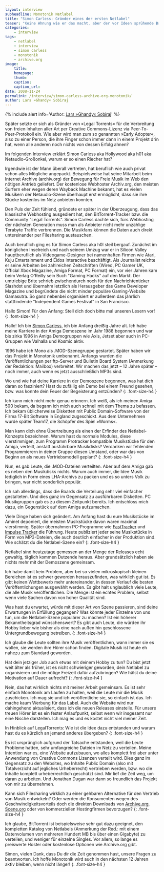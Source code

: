 ```yaml
---
layout: interview
subheadline: Monotonik Netlabel
title: "Simon Carless: Gründer eines der ersten Netlabel"
teaser: "Keine Ahnung wie er das macht, aber der vor Ideen sprühende Brite Simon Carless war eigentlich schon immer zur rechten Zeit am richtigen Ort. So oder so ähnlich lässt sich das Erfolgsgeheimnis des Wahl-Kaliforniers, Musikers, Spiele-Designers, Festivalorganisators und Journalisten am besten beschreiben. Als früherer Amiga-Musiker und Gründer von Mono (heute Monotonik), hat er vor 12 Jahren eines der ersten Netlabels überhaupt aus der Taufe gehoben."
categories:
    - interview
tags:
    - netlabel
    - interview
    - simon carless
    - monotonik
    - archive.org
image:
    title:
    homepage:
    thumb:
    caption:
    caption_url:
date: 2008-11-24
permalink: /interview/simon-carless-archive-org-monotonik/
author: Lars »Ghandy« Sobiraj
---
```

{% include alert info='Author: <a href="http://lars-sobiraj.de">Lars »Ghandy« Sobiraj</a>' %}

Später setzte er sich als Gründer von »Legal Torrents« für die Verbreitung von freien Inhalten aller Art per Creative Commons-Lizenz via Peer-To-Peer-Protokoll ein. Wie aber wird man zum so genannten »Early Adopter«, also zu einer Person, die ihre Finger schon immer dann in einem Projekt drin hat, wenn alle anderen noch nichts von dessen Erfolg ahnen?

Im folgenden Interview erklärt Simon Carless aka Hollywood aka h01 aka Netaudio-Großonkel, warum er so einen Riecher hat?

Irgendwie ist der Mann überall vertreten, hat beruflich wie auch privat schon alles Mögliche angepackt. Beispielsweise hat seine Mitarbeit beim Internet Archive (archiv.org) der Bewegung für Freie Musik im Web den nötigen Antrieb geliefert. Der kostenlose Webhoster Archiv.org, den meisten Surfern eher wegen deren Wayback Machine bekannt, hat es vielen Musikern der Netaudio-Szene überhaupt erst ermöglicht, dass sie ihre Stücke kostenlos im Netz anbieten konnten.

Den Puls der Zeit fühlend, gründete er später in der Überzeugung, dass das klassische Webhosting ausgedient hat, den BitTorrent-Tracker bzw. die Community "Legal Torrents". Simon Carless dachte sich, fürs Webhosting der nächsten Generation muss man als Anbieter nicht mehr unzählige Terabyte Traffic verbrennen. Die Musikfans können die Daten auch direkt untereinander per Filesharing austauschen.

Auch beruflich ging es für Simon Carless aka h0l steil bergauf. Zunächst im königlichen Inselreich und nach seinem Umzug war er in Silicon Valley hauptberuflich als Videogame-Designer bei namenhaften Firmen wie Atari, Kuju Entertainment und Eidos Interactive beschäftigt. Als Journalist reichte er seine Arbeiten bei zahlreichen Zeitschriften (Wired, PC Gamer UK, Official Xbox Magazine, Amiga Format, PC Format) ein, vor vier Jahren kam beim Verlag O'Reilly sein Buch "Gaming Hacks" auf den Markt. Der umtriebige Brite schrieb zwischendurch noch für den Nachrichtenticker Slashdot und übernahm letztlich als Herausgeber das Game Developer Magazine und begründete die nicht minder populäre Gaming-Website Gamasutra. So ganz nebenbei organisiert er außerdem das jährlich stattfindende "Independent Games Festival" in San Francisco.


Hallo Simon! Für den Anfang: Stell dich doch bitte mal unseren Lesern vor!
{: .font-size-h4 }

Hallo! Ich bin [Simon Carless][1], ich bin Anfang dreißig Jahre alt. Ich habe meine Karriere in der Amiga Demoszene im Jahr 1988 begonnen und war bis zirka 1996 in Amiga Demogruppen wie Axis, Jetset aber auch in PC-Gruppen wie Valhalla und Kosmic aktiv.

1996 habe ich Mono als .MOD-Szenegruppe gestartet. Später haben wir das Projekt in Monotonik umbenannt. Anfangs wurden die Veröffentlichungen per ftp-Server und Bulletin Board System (Anmerkung der Redaktion: Mailbox) verbreitet. Wir machen das jetzt – 12 Jahre später – noch immer, auch wenn es jetzt ausschließlich MP3s sind.


Wo und wie hat deine Karriere in der Demoszene begonnen, was hat dich daran so fasziniert? Hast du zufällig ein Demo bei einem Freund gesehen, bzw. was konnte dein Feuer der Begeisterung entzünden?
{: .font-size-h4 }

Ich kann mich nicht mehr genau erinnern. Ich weiß, als ich meinen Amiga 500 bekam, da begann ich mich auch schnell mit dem Thema zu befassen. Ich bekam üblicherweise Disketten mit Public Domain-Software von der Firma 17-Bit Software in England zugeschickt. Aus dem Unternehmen wurde später Team17, die Schöpfer des Spiel »Worms«.


Man kann dich ohne Übertreibung als einen der Erfinder des Netlabel-Konzepts  bezeichnen. Warum hast du normale Modules, diese vierstimmigen, zum Programm Protracker kompatible Musikstücke für den Amiga, verteilt, anstatt ausführbare Musikdisks? Verdanken wir fehlenden Programmierern in deiner Gruppe diesen Umstand, oder war das von Beginn an als neues Vertriebsmodell geplant?
{: .font-size-h4 }

Nun, es gab Leute, die .MOD-Dateien verteilten. Aber auf dem Amiga gab es neben den Musikdisks nichts. Warum auch immer, die Idee Musik lediglich in Form eines LHA-Archivs zu packen und es so unters Volk zu bringen, war nicht sonderlich populär.

Ich sah allerdings, dass die Boards die Verteilung sehr viel einfacher gestalteten. Und dies ganz im Gegensatz zu ausführbaren Disketten. PC Musikgruppen gab es zu diesem Zeitpunkt bereits. Ich entschloss mich dazu, ein Gegenstück auf dem Amiga aufzumachen.


Viele Dinge haben sich geändert. Am Anfang hast du eure Musikstücke im Aminet deponiert, die meisten Musikstücke davon waren maximal vierstimmig. Später übernahmen PC-Programme wie [FastTracker][2] und [Impulse Tracker][3] die Führung. Heute publiziert jeder seine Musikstücke in Form von MP3-Dateien, die auch deutlich einfacher in der Produktion sind. Wie schätzt du die Netlabel-Szene ein?
{: .font-size-h4 }

Netlabel sind heutzutage gemessen an der Menge der Releases echt gewaltig, täglich kommen Dutzende heraus. Aber grundsätzlich haben sie nichts mehr mit der Demoszene gemeinsam.

Ich habe damit kein Problem, aber bei so vielen mikroskopisch kleinen Bereichen ist es schwer geworden herauszufinden, was wirklich gut ist. Es gibt keinen Wettbewerb mehr untereinander, in dessen Verlauf die besten Veröffentlichungen ausgewählt werden. Es gibt halt unglaublich viele Leute, die alle Musik veröffentlichen. Die Menge ist ein echtes Problem, selbst wenn viele Sachen davon von hoher Qualität sind.


Was hast du erwartet, würde mit dieser Art von Szene passieren, sind deine Erwartungen in Erfüllung gegangen? Was könnte jeder Einzelne von uns tun, um die Netlabel-Szene populärer zu machen? Ist ein höherer Bekanntheitsgrad wünschenswert? Es gibt auch Leute, die würden ihr Hobby lieber wie bisher als eine nach außen hin geschlossene Untergrundbewegung betreiben.
{: .font-size-h4 }

Ich glaube die Leute sollten ihre Musik veröffentlichen, wann immer sie es wollen, sie werden ihre Hörer schon finden. Digitale Musik ist heute eh nahezu zum Standard geworden.


Hat dein jetziger Job auch etwas mit deinem Hobby zu tun? Du bist jetzt weit älter als früher, ist es nicht schwieriger geworden, dein Netlabel zu organisieren und die nötige Freizeit dafür aufzubringen? Wie hälst du deine Motivation auf Dauer aufrecht?
{: .font-size-h4 }

Nein, das hat wirklich nichts mit meiner Arbeit gemeinsam. Es ist sehr einfach Monotonik am Laufen zu halten, weil die Leute mir die Musik zuschicken. Ich mag sie und ich veröffentliche sie, so einfach ist das. Ich mache kaum Werbung für das Label. Auch die Website wird nur dahingehend aktualisiert, dass ich die neuen Releases einstelle. Für unsere treuen Hörer ist es ein fester Anlaufpunkt, selbst wenn wir insgesamt nur eine Nische darstellen. Ich mag es und es kostet nicht viel meiner Zeit.


In Hinblick auf LegalTorrents: Wie ist die Idee dazu entstanden und warum hast du es kürzlich an jemand anderes übergeben?
{: .font-size-h4 }

Es ist ursprünglich aufgrund der Tatsache entstanden, weil die Leute Probleme hatten, sehr umfangreiche Dateien im Netz zu verteilen. Meine Intention war es, eine Website aufzubauen, wo alles komplett frei aber unter Anwendung von Creative Commons Lizenzen verteilt wird. Dies ganz im Gegensatz zu den Websites, wo Inhalte Public Domain (also mit Totalverzicht auf jegliches Urheberrecht) vertrieben werden, bzw. wo die Inhalte komplett urheberrechtlich geschützt sind. Mir lief die Zeit weg, um daran zu arbeiten. Und Jonathan Dugan war dann so freundlich das Projekt von mir zu übernehmen.


Kann sich Filesharing wirklich zu einer gehbaren Alternative für den Vertrieb von Musik entwickeln? Oder werden die Konsumenten wegen des Geschwindigkeitsvorteils doch die direkten Downloads von [Archive.org][4], [Scene.org][5] oder von kommerziellen Hostingfirmen bevorzugen?
{: .font-size-h4 }

Ich glaube, BitTorrent ist beispielsweise sehr gut dazu geeignet, den kompletten Katalog von Netlabels (Anmerkung der Red.: mit einem Datenvolumen von mehreren Hundert MB bis über einen Gigabyte) zu verteilen, und weniger für einzelne Singles. Vor allem, so lange es preiswerte Hoster oder kostenlose Optionen wie Archive.org gibt.


Simon, vielen Dank, dass Du dir die Zeit genommen hast, unsere Fragen zu beantworten. Ich hoffe Monotonik wird auch in den nächsten 12 Jahren aktiv bleiben, wenn nicht länger!
{: .font-size-h4 }

 [1]: http://www.simoncarless.com/
 [2]: https://de.wikipedia.org/wiki/FastTracker
 [3]: https://de.wikipedia.org/wiki/Impulse_Tracker
 [4]: https://archive.org/
 [5]: https://www.scene.org/
 [6]: #
 [7]: #
 [8]: #
 [9]: #
 [10]: #